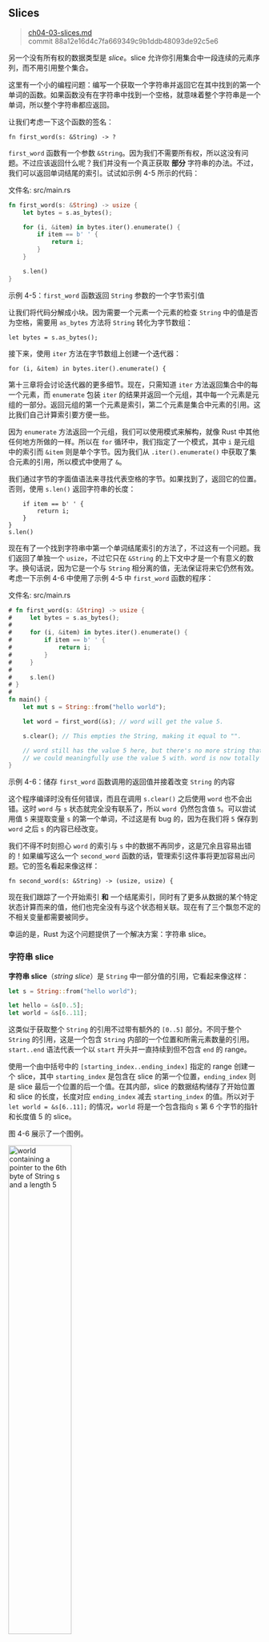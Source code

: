 ## Slices

> [ch04-03-slices.md](https://github.com/rust-lang/book/blob/master/second-edition/src/ch04-03-slices.md)
> <br>
> commit 88a12e16d4c7fa669349c9b1ddb48093de92c5e6

另一个没有所有权的数据类型是 *slice*。slice 允许你引用集合中一段连续的元素序列，而不用引用整个集合。

这里有一个小的编程问题：编写一个获取一个字符串并返回它在其中找到的第一个单词的函数。如果函数没有在字符串中找到一个空格，就意味着整个字符串是一个单词，所以整个字符串都应返回。

让我们考虑一下这个函数的签名：

```rust,ignore
fn first_word(s: &String) -> ?
```

`first_word` 函数有一个参数 `&String`。因为我们不需要所有权，所以这没有问题。不过应该返回什么呢？我们并没有一个真正获取 **部分** 字符串的办法。不过，我们可以返回单词结尾的索引。试试如示例 4-5 所示的代码：

<span class="filename">文件名: src/main.rs</span>

```rust
fn first_word(s: &String) -> usize {
    let bytes = s.as_bytes();

    for (i, &item) in bytes.iter().enumerate() {
        if item == b' ' {
            return i;
        }
    }

    s.len()
}
```

<span class="caption">示例 4-5：`first_word` 函数返回 `String` 参数的一个字节索引值</span>

让我们将代码分解成小块。因为需要一个元素一个元素的检查 `String` 中的值是否为空格，需要用 `as_bytes` 方法将 `String` 转化为字节数组：

```rust,ignore
let bytes = s.as_bytes();
```

接下来，使用 `iter` 方法在字节数组上创建一个迭代器：

```rust,ignore
for (i, &item) in bytes.iter().enumerate() {
```

第十三章将会讨论迭代器的更多细节。现在，只需知道 `iter` 方法返回集合中的每一个元素，而 `enumerate` 包装 `iter` 的结果并返回一个元组，其中每一个元素是元组的一部分。返回元组的第一个元素是索引，第二个元素是集合中元素的引用。这比我们自己计算索引要方便一些。

因为 `enumerate` 方法返回一个元组，我们可以使用模式来解构，就像 Rust 中其他任何地方所做的一样。所以在 `for` 循环中，我们指定了一个模式，其中 `i` 是元组中的索引而 `&item` 则是单个字节。因为我们从 `.iter().enumerate()` 中获取了集合元素的引用，所以模式中使用了 `&`。

我们通过字节的字面值语法来寻找代表空格的字节。如果找到了，返回它的位置。否则，使用 `s.len()` 返回字符串的长度：

```rust,ignore
    if item == b' ' {
        return i;
    }
}
s.len()
```

现在有了一个找到字符串中第一个单词结尾索引的方法了，不过这有一个问题。我们返回了单独一个 `usize`，不过它只在 `&String` 的上下文中才是一个有意义的数字。换句话说，因为它是一个与 `String` 相分离的值，无法保证将来它仍然有效。考虑一下示例 4-6 中使用了示例 4-5 中 `first_word` 函数的程序：

<span class="filename">文件名: src/main.rs</span>

```rust
# fn first_word(s: &String) -> usize {
#     let bytes = s.as_bytes();
#
#     for (i, &item) in bytes.iter().enumerate() {
#         if item == b' ' {
#             return i;
#         }
#     }
#
#     s.len()
# }
#
fn main() {
    let mut s = String::from("hello world");

    let word = first_word(&s); // word will get the value 5.

    s.clear(); // This empties the String, making it equal to "".

    // word still has the value 5 here, but there's no more string that
    // we could meaningfully use the value 5 with. word is now totally invalid!
}
```

<span class="caption">示例 4-6：储存 `first_word` 函数调用的返回值并接着改变 `String` 的内容</span>

这个程序编译时没有任何错误，而且在调用 `s.clear()` 之后使用 `word` 也不会出错。这时 `word` 与 `s` 状态就完全没有联系了，所以 `word `仍然包含值 `5`。可以尝试用值 `5` 来提取变量 `s` 的第一个单词，不过这是有 bug 的，因为在我们将 `5` 保存到 `word` 之后 `s` 的内容已经改变。

我们不得不时刻担心 `word` 的索引与 `s` 中的数据不再同步，这是冗余且容易出错的！如果编写这么一个 `second_word` 函数的话，管理索引这件事将更加容易出问题。它的签名看起来像这样：

```rust,ignore
fn second_word(s: &String) -> (usize, usize) {
```

现在我们跟踪了一个开始索引 **和** 一个结尾索引，同时有了更多从数据的某个特定状态计算而来的值，他们也完全没有与这个状态相关联。现在有了三个飘忽不定的不相关变量都需要被同步。

幸运的是，Rust 为这个问题提供了一个解决方案：字符串 slice。

### 字符串 slice

**字符串 slice**（*string slice*）是 `String` 中一部分值的引用，它看起来像这样：

```rust
let s = String::from("hello world");

let hello = &s[0..5];
let world = &s[6..11];
```

这类似于获取整个 `String` 的引用不过带有额外的 `[0..5]` 部分。不同于整个 `String` 的引用，这是一个包含 `String` 内部的一个位置和所需元素数量的引用。`start..end` 语法代表一个以 `start` 开头并一直持续到但不包含 `end` 的 range。

使用一个由中括号中的 `[starting_index..ending_index]` 指定的 range 创建一个 slice，其中 `starting_index` 是包含在 slice 的第一个位置，`ending_index` 则是 slice 最后一个位置的后一个值。在其内部，slice 的数据结构储存了开始位置和 slice 的长度，长度对应 `ending_index` 减去 `starting_index` 的值。所以对于 `let world = &s[6..11];` 的情况，`world` 将是一个包含指向 `s` 第 6 个字节的指针和长度值 5 的 slice。

图 4-6 展示了一个图例。

<img alt="world containing a pointer to the 6th byte of String s and a length 5" src="img/trpl04-06.svg" class="center" style="width: 50%;" />

<span class="caption">图 4-6：引用了部分 `String` 的字符串 slice</span>

对于 Rust 的 `..` range 语法，如果想要从第一个索引（0）开始，可以不写两个点号之前的值。换句话说，如下两个语句是相同的：

```rust
let s = String::from("hello");

let slice = &s[0..2];
let slice = &s[..2];
```

由此类推，如果 slice 包含 `String` 的最后一个字节，也可以舍弃尾部的数字。这意味着如下也是相同的：

```rust
let s = String::from("hello");

let len = s.len();

let slice = &s[3..len];
let slice = &s[3..];
```

也可以同时舍弃这两个值来获取一个整个字符串的 slice。所以如下亦是相同的：

```rust
let s = String::from("hello");

let len = s.len();

let slice = &s[0..len];
let slice = &s[..];
```

> 注意：字符串 slice range 的索引必须位于有效的 UTF-8 字符边界内，如果尝试从一个多字节字符的中间位置创建字符串 slice，则程序将会因错误而退出。出于介绍字符串 slice 的目的，本部分假设只使用 ASCII 字符集；第八章的 “字符串” 部分会更加全面的讨论 UTF-8 处理问题。

在记住所有这些知识后，让我们重写 `first_word` 来返回一个 slice。“字符串 slice” 的类型签名写作 `&str`：

<span class="filename">文件名: src/main.rs</span>

```rust
fn first_word(s: &String) -> &str {
    let bytes = s.as_bytes();

    for (i, &item) in bytes.iter().enumerate() {
        if item == b' ' {
            return &s[0..i];
        }
    }

    &s[..]
}
```

我们使用跟示例 4-5 相同的方式获取单词结尾的索引，通过寻找第一个出现的空格。当找到一个空格，我们返回一个索引，它使用字符串的开始和空格的索引来作为开始和结束的索引。

现在当调用 `first_word` 时，会返回一个单独的与底层数据相联系的值。这个值由一个 slice 开始位置的引用和 slice 中元素的数量组成。

`second_word` 函数也可以改为返回一个 slice：

```rust,ignore
fn second_word(s: &String) -> &str {
```

现在我们有了一个不易混淆且直观的 API 了，因为编译器会确保指向 `String` 的引用持续有效。还记得示例 4-6 程序中，那个当我们获取第一个单词结尾的索引不过接着就清除了字符串所以索引就无效了的 bug 吗？那些代码逻辑上是不正确的，不过却没有表现出任何直接的错误。问题会在之后尝试对空字符串使用第一个单词的索引时出现。slice 就不可能出现这种 bug 并让我们更早的知道出问题了。使用 slice 版本的 `first_word` 会抛出一个编译时错误：

<span class="filename">文件名: src/main.rs</span>

```rust,ignore
fn main() {
    let mut s = String::from("hello world");

    let word = first_word(&s);

    s.clear(); // Error!
}
```

这里是编译错误：

```text
error[E0502]: cannot borrow `s` as mutable because it is also borrowed as immutable
 --> src/main.rs:6:5
  |
4 |     let word = first_word(&s);
  |                            - immutable borrow occurs here
5 |
6 |     s.clear(); // Error!
  |     ^ mutable borrow occurs here
7 | }
  | - immutable borrow ends here
```

回忆一下借用规则，当拥有某值的不可变引用时，就不能再获取一个可变引用。因为 `clear` 需要清空 `String`，它尝试获取一个可变引用，它失败了。Rust 不仅使得我们的 API 简单易用，也在编译时就消除了一整类的错误！

#### 字符串字面值就是 slice

还记得我们讲到过字符串字面值被储存在二进制文件中吗。现在知道 slice 了，我们就可以正确的理解字符串字面值了：

```rust
let s = "Hello, world!";
```

这里 `s` 的类型是 `&str`：它是一个指向二进制程序特定位置的 slice。这也就是为什么字符串字面值是不可变的；`&str` 是一个不可变引用。

#### 字符串 slice 作为参数

在知道了能够获取字面值和 `String` 的 slice 后引起了另一个对 `first_word` 的改进，这是它的签名：

```rust,ignore
fn first_word(s: &String) -> &str {
```

相反一个更有经验的 Rustacean 会写下如下这一行，因为它使得可以对 `String` 和 `&str` 使用相同的函数：

```rust,ignore
fn first_word(s: &str) -> &str {
```

如果有一个字符串 slice，可以直接传递它。如果有一个 `String`，则可以传递整个 `String` 的 slice。定义一个获取字符串 slice 而不是字符串引用的函数使得我们的 API 更加通用并且不会丢失任何功能：

<span class="filename">Filename: src/main.rs</span>

```rust
# fn first_word(s: &str) -> &str {
#     let bytes = s.as_bytes();
#
#     for (i, &item) in bytes.iter().enumerate() {
#         if item == b' ' {
#             return &s[0..i];
#         }
#     }
#
#     &s[..]
# }
fn main() {
    let my_string = String::from("hello world");

    // first_word works on slices of `String`s
    let word = first_word(&my_string[..]);

    let my_string_literal = "hello world";

    // first_word works on slices of string literals
    let word = first_word(&my_string_literal[..]);

    // since string literals *are* string slices already,
    // this works too, without the slice syntax!
    let word = first_word(my_string_literal);
}
```

### 其他类型的 slice

字符串 slice，正如你想象的那样，是针对字符串的。不过也有更通用的 slice 类型。考虑一下这个数组：

```rust
let a = [1, 2, 3, 4, 5];
```

就跟我们想要获取字符串的一部分那样，我们也会想要引用数组的一部分，而我们可以这样做：

```rust
let a = [1, 2, 3, 4, 5];

let slice = &a[1..3];
```

这个 slice 的类型是 `&[i32]`。它跟字符串 slice 一样的方式工作，通过储存第一个集合元素的引用和一个集合总长度。你可以对其他所有类型的集合使用这类 slice。第八章讲到 vector 时会详细讨论这些集合。

## 总结

所有权、借用和 slice 这些概念是 Rust 可以在编译时保障内存安全的关键所在。Rust 像其他系统编程语言那样给予你对内存使用的控制，但拥有数据所有者在离开作用域后自动清除其数据的功能意味着你无须额外编写和调试相关的控制代码。

所有权系统影响了 Rust 中很多其他部分的工作方式，所以我们还会继续讲到这些概念，这将贯穿本书的余下内容。让我们开始下一个章节，来看看如何将多份数据组合进一个 `struct` 中。
